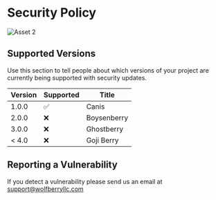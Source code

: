 # Security Policy

![Asset 2](https://user-images.githubusercontent.com/21232416/129588999-d72d2c88-e18c-4c18-be00-861e061106fd.png)

## Supported Versions

Use this section to tell people about which versions of your project are
currently being supported with security updates.

| Version | Supported          | Title      |
| ------- | ------------------ |------------|
| 1.0.0   | :white_check_mark: | Canis      |
| 2.0.0   | :x:                | Boysenberry|
| 3.0.0   | :x:                | Ghostberry |
| < 4.0   | :x:                | Goji Berry |

## Reporting a Vulnerability

If you detect a vulnerability please send us an email at support@wolfberryllc.com

